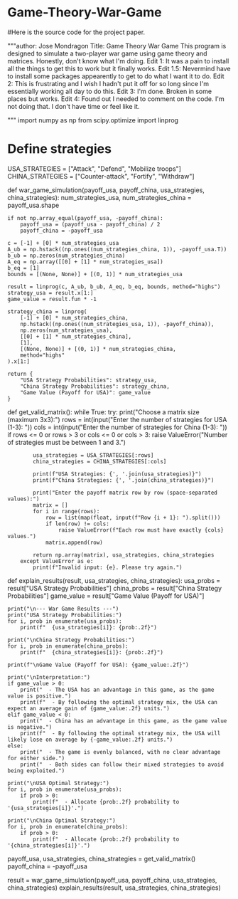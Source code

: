 # Game-Theory-War-Game
#Here is the source code for the project paper.

"""author: Jose Mondragon
Title: Game Theory War Game
This program is designed to simulate a two-player war game using game theory and matrices. Honestly, don't know what I'm doing.
Edit 1: It was a pain to install all the things to get this to work but it finally works. Edit 1.5: Nevermind have to install some packages appearently to get
to do what I want it to do.
Edit 2: This is frustrating and I wish I hadn't put it off for so long since I'm essentially working all day to do this.
Edit 3: I'm done. Broken in some places but works.
Edit 4: Found out I needed to comment on the code. I'm not doing that. I don't have time or feel like it.

"""
import numpy as np
from scipy.optimize import linprog

# Define strategies
USA_STRATEGIES = ["Attack", "Defend", "Mobilize troops"]
CHINA_STRATEGIES = ["Counter-attack", "Fortify", "Withdraw"]

def war_game_simulation(payoff_usa, payoff_china, usa_strategies, china_strategies):
    num_strategies_usa, num_strategies_china = payoff_usa.shape

    if not np.array_equal(payoff_usa, -payoff_china):
        payoff_usa = (payoff_usa - payoff_china) / 2
        payoff_china = -payoff_usa

    c = [-1] + [0] * num_strategies_usa
    A_ub = np.hstack((np.ones((num_strategies_china, 1)), -payoff_usa.T))
    b_ub = np.zeros(num_strategies_china)
    A_eq = np.array([[0] + [1] * num_strategies_usa])
    b_eq = [1]
    bounds = [(None, None)] + [(0, 1)] * num_strategies_usa

    result = linprog(c, A_ub, b_ub, A_eq, b_eq, bounds, method="highs")
    strategy_usa = result.x[1:]
    game_value = result.fun * -1

    strategy_china = linprog(
        [-1] + [0] * num_strategies_china,
        np.hstack((np.ones((num_strategies_usa, 1)), -payoff_china)),
        np.zeros(num_strategies_usa),
        [[0] + [1] * num_strategies_china],
        [1],
        [(None, None)] + [(0, 1)] * num_strategies_china,
        method="highs"
    ).x[1:]

    return {
        "USA Strategy Probabilities": strategy_usa,
        "China Strategy Probabilities": strategy_china,
        "Game Value (Payoff for USA)": game_value
    }

def get_valid_matrix():
    while True:
        try:
            print("Choose a matrix size (maximum 3x3):")
            rows = int(input("Enter the number of strategies for USA (1-3): "))
            cols = int(input("Enter the number of strategies for China (1-3): "))
            if rows <= 0 or rows > 3 or cols <= 0 or cols > 3:
                raise ValueError("Number of strategies must be between 1 and 3.")
            
            usa_strategies = USA_STRATEGIES[:rows]
            china_strategies = CHINA_STRATEGIES[:cols]

            print(f"USA Strategies: {', '.join(usa_strategies)}")
            print(f"China Strategies: {', '.join(china_strategies)}")

            print("Enter the payoff matrix row by row (space-separated values):")
            matrix = []
            for i in range(rows):
                row = list(map(float, input(f"Row {i + 1}: ").split()))
                if len(row) != cols:
                    raise ValueError(f"Each row must have exactly {cols} values.")
                matrix.append(row)
            
            return np.array(matrix), usa_strategies, china_strategies
        except ValueError as e:
            print(f"Invalid input: {e}. Please try again.")

def explain_results(result, usa_strategies, china_strategies):
    usa_probs = result["USA Strategy Probabilities"]
    china_probs = result["China Strategy Probabilities"]
    game_value = result["Game Value (Payoff for USA)"]

    print("\n--- War Game Results ---")
    print("USA Strategy Probabilities:")
    for i, prob in enumerate(usa_probs):
        print(f"  {usa_strategies[i]}: {prob:.2f}")

    print("\nChina Strategy Probabilities:")
    for i, prob in enumerate(china_probs):
        print(f"  {china_strategies[i]}: {prob:.2f}")

    print(f"\nGame Value (Payoff for USA): {game_value:.2f}")

    print("\nInterpretation:")
    if game_value > 0:
        print("  - The USA has an advantage in this game, as the game value is positive.")
        print(f"  - By following the optimal strategy mix, the USA can expect an average gain of {game_value:.2f} units.")
    elif game_value < 0:
        print("  - China has an advantage in this game, as the game value is negative.")
        print(f"  - By following the optimal strategy mix, the USA will likely lose on average by {-game_value:.2f} units.")
    else:
        print("  - The game is evenly balanced, with no clear advantage for either side.")
        print("  - Both sides can follow their mixed strategies to avoid being exploited.")

    print("\nUSA Optimal Strategy:")
    for i, prob in enumerate(usa_probs):
        if prob > 0:
            print(f"  - Allocate {prob:.2f} probability to '{usa_strategies[i]}'.")

    print("\nChina Optimal Strategy:")
    for i, prob in enumerate(china_probs):
        if prob > 0:
            print(f"  - Allocate {prob:.2f} probability to '{china_strategies[i]}'.")

payoff_usa, usa_strategies, china_strategies = get_valid_matrix()
payoff_china = -payoff_usa

result = war_game_simulation(payoff_usa, payoff_china, usa_strategies, china_strategies)
explain_results(result, usa_strategies, china_strategies)
